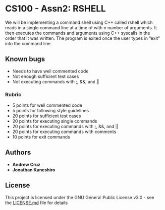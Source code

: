 # CS100 - Assn2: RSHELL

We will be implementing a command shell using C++ called rshell which reads in a
single command line at a time of with n number of arguments. It then executes the commands and arguments using C++ syscalls in the order that it was written. The program is exited once the user types in “exit” into the command line.

## Known bugs
* Needs to have well commented code
* Not enough sufficient test cases
* Not executing commands with ;, &&, and ||

### Rubric
* 5 points for well commented code
* 5 points for following style guidelines
* 20 points for sufficient test cases
* 20 points for executing single commands
* 20 points for executing commands with ;, &&, and ||
* 20 points for executing commands with comments
* 10 points for exit commands


## Authors

* **Andrew Cruz**
* **Jonathan Kaneshiro**

## License

This project is licensed under the GNU General Public License v3.0 - see the [LICENSE.md](https://github.com/andrew-cruz/rshell/blob/exec/LICENSE) file for details
